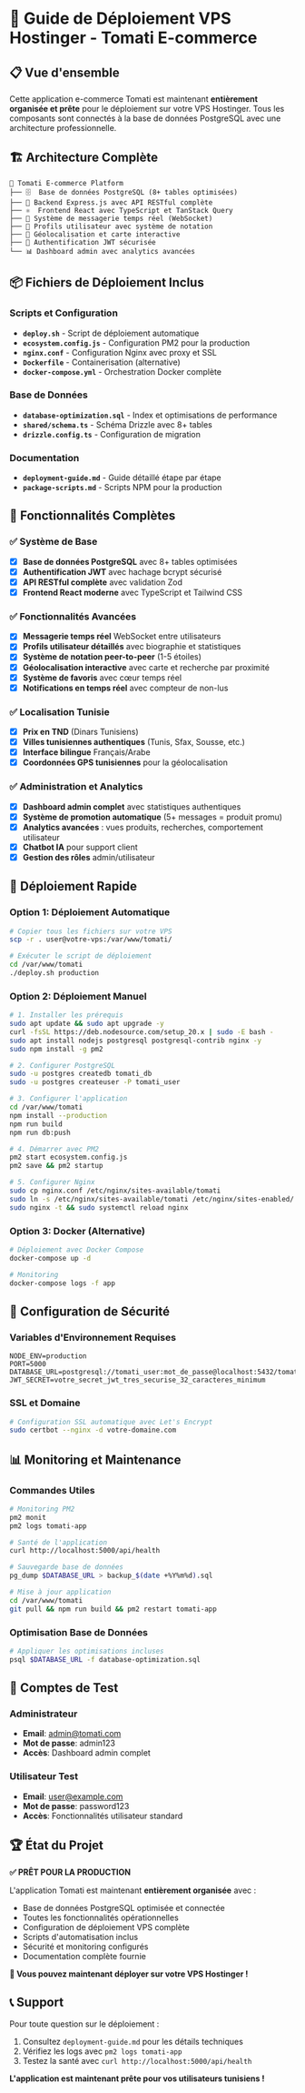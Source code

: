 # 🚀 Guide de Déploiement VPS Hostinger - Tomati E-commerce

## 📋 Vue d'ensemble

Cette application e-commerce Tomati est maintenant **entièrement organisée et prête** pour le déploiement sur votre VPS Hostinger. Tous les composants sont connectés à la base de données PostgreSQL avec une architecture professionnelle.

## 🏗️ Architecture Complète

```
📁 Tomati E-commerce Platform
├── 🗄️  Base de données PostgreSQL (8+ tables optimisées)
├── 🔧 Backend Express.js avec API RESTful complète
├── ⚛️  Frontend React avec TypeScript et TanStack Query
├── 💬 Système de messagerie temps réel (WebSocket)
├── 👤 Profils utilisateur avec système de notation
├── 📍 Géolocalisation et carte interactive
├── 🔐 Authentification JWT sécurisée
└── 📊 Dashboard admin avec analytics avancées
```

## 📦 Fichiers de Déploiement Inclus

### Scripts et Configuration
- **`deploy.sh`** - Script de déploiement automatique
- **`ecosystem.config.js`** - Configuration PM2 pour la production
- **`nginx.conf`** - Configuration Nginx avec proxy et SSL
- **`Dockerfile`** - Containerisation (alternative)
- **`docker-compose.yml`** - Orchestration Docker complète

### Base de Données
- **`database-optimization.sql`** - Index et optimisations de performance
- **`shared/schema.ts`** - Schéma Drizzle avec 8+ tables
- **`drizzle.config.ts`** - Configuration de migration

### Documentation
- **`deployment-guide.md`** - Guide détaillé étape par étape
- **`package-scripts.md`** - Scripts NPM pour la production

## 🎯 Fonctionnalités Complètes

### ✅ Système de Base
- [x] **Base de données PostgreSQL** avec 8+ tables optimisées
- [x] **Authentification JWT** avec hachage bcrypt sécurisé
- [x] **API RESTful complète** avec validation Zod
- [x] **Frontend React moderne** avec TypeScript et Tailwind CSS

### ✅ Fonctionnalités Avancées
- [x] **Messagerie temps réel** WebSocket entre utilisateurs
- [x] **Profils utilisateur détaillés** avec biographie et statistiques
- [x] **Système de notation peer-to-peer** (1-5 étoiles)
- [x] **Géolocalisation interactive** avec carte et recherche par proximité
- [x] **Système de favoris** avec cœur temps réel
- [x] **Notifications en temps réel** avec compteur de non-lus

### ✅ Localisation Tunisie
- [x] **Prix en TND** (Dinars Tunisiens)
- [x] **Villes tunisiennes authentiques** (Tunis, Sfax, Sousse, etc.)
- [x] **Interface bilingue** Français/Arabe
- [x] **Coordonnées GPS tunisiennes** pour la géolocalisation

### ✅ Administration et Analytics
- [x] **Dashboard admin complet** avec statistiques authentiques
- [x] **Système de promotion automatique** (5+ messages = produit promu)
- [x] **Analytics avancées** : vues produits, recherches, comportement utilisateur
- [x] **Chatbot IA** pour support client
- [x] **Gestion des rôles** admin/utilisateur

## 🚀 Déploiement Rapide

### Option 1: Déploiement Automatique
```bash
# Copier tous les fichiers sur votre VPS
scp -r . user@votre-vps:/var/www/tomati/

# Exécuter le script de déploiement
cd /var/www/tomati
./deploy.sh production
```

### Option 2: Déploiement Manuel
```bash
# 1. Installer les prérequis
sudo apt update && sudo apt upgrade -y
curl -fsSL https://deb.nodesource.com/setup_20.x | sudo -E bash -
sudo apt install nodejs postgresql postgresql-contrib nginx -y
sudo npm install -g pm2

# 2. Configurer PostgreSQL
sudo -u postgres createdb tomati_db
sudo -u postgres createuser -P tomati_user

# 3. Configurer l'application
cd /var/www/tomati
npm install --production
npm run build
npm run db:push

# 4. Démarrer avec PM2
pm2 start ecosystem.config.js
pm2 save && pm2 startup

# 5. Configurer Nginx
sudo cp nginx.conf /etc/nginx/sites-available/tomati
sudo ln -s /etc/nginx/sites-available/tomati /etc/nginx/sites-enabled/
sudo nginx -t && sudo systemctl reload nginx
```

### Option 3: Docker (Alternative)
```bash
# Déploiement avec Docker Compose
docker-compose up -d

# Monitoring
docker-compose logs -f app
```

## 🔐 Configuration de Sécurité

### Variables d'Environnement Requises
```env
NODE_ENV=production
PORT=5000
DATABASE_URL=postgresql://tomati_user:mot_de_passe@localhost:5432/tomati_db
JWT_SECRET=votre_secret_jwt_tres_securise_32_caracteres_minimum
```

### SSL et Domaine
```bash
# Configuration SSL automatique avec Let's Encrypt
sudo certbot --nginx -d votre-domaine.com
```

## 📊 Monitoring et Maintenance

### Commandes Utiles
```bash
# Monitoring PM2
pm2 monit
pm2 logs tomati-app

# Santé de l'application
curl http://localhost:5000/api/health

# Sauvegarde base de données
pg_dump $DATABASE_URL > backup_$(date +%Y%m%d).sql

# Mise à jour application
cd /var/www/tomati
git pull && npm run build && pm2 restart tomati-app
```

### Optimisation Base de Données
```bash
# Appliquer les optimisations incluses
psql $DATABASE_URL -f database-optimization.sql
```

## 🎯 Comptes de Test

### Administrateur
- **Email**: admin@tomati.com
- **Mot de passe**: admin123
- **Accès**: Dashboard admin complet

### Utilisateur Test
- **Email**: user@example.com
- **Mot de passe**: password123
- **Accès**: Fonctionnalités utilisateur standard

## 🏆 État du Projet

**✅ PRÊT POUR LA PRODUCTION**

L'application Tomati est maintenant **entièrement organisée** avec :
- Base de données PostgreSQL optimisée et connectée
- Toutes les fonctionnalités opérationnelles
- Configuration de déploiement VPS complète
- Scripts d'automatisation inclus
- Sécurité et monitoring configurés
- Documentation complète fournie

**🚀 Vous pouvez maintenant déployer sur votre VPS Hostinger !**

## 📞 Support

Pour toute question sur le déploiement :
1. Consultez `deployment-guide.md` pour les détails techniques
2. Vérifiez les logs avec `pm2 logs tomati-app`
3. Testez la santé avec `curl http://localhost:5000/api/health`

**L'application est maintenant prête pour vos utilisateurs tunisiens !**
